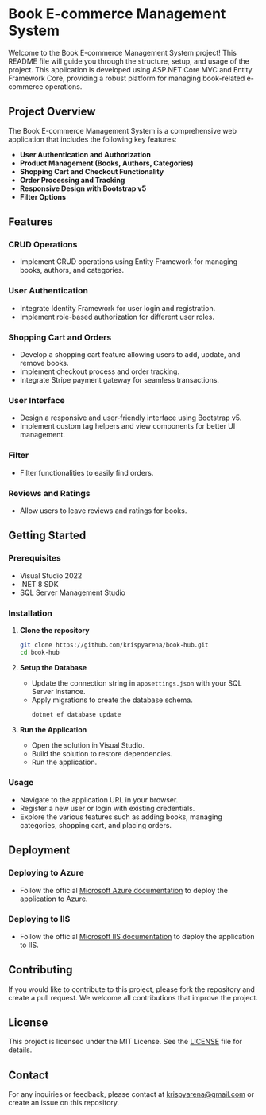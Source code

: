 # Book E-commerce Management System

Welcome to the Book E-commerce Management System project! This README file will guide you through the structure, setup, and usage of the project. This application is developed using ASP.NET Core MVC and Entity Framework Core, providing a robust platform for managing book-related e-commerce operations.

## Project Overview

The Book E-commerce Management System is a comprehensive web application that includes the following key features:

- **User Authentication and Authorization**
- **Product Management (Books, Authors, Categories)**
- **Shopping Cart and Checkout Functionality**
- **Order Processing and Tracking**
- **Responsive Design with Bootstrap v5**
- **Filter Options**

## Features

### CRUD Operations
- Implement CRUD operations using Entity Framework for managing books, authors, and categories.

### User Authentication
- Integrate Identity Framework for user login and registration.
- Implement role-based authorization for different user roles.

### Shopping Cart and Orders
- Develop a shopping cart feature allowing users to add, update, and remove books.
- Implement checkout process and order tracking.
- Integrate Stripe payment gateway for seamless transactions.

### User Interface
- Design a responsive and user-friendly interface using Bootstrap v5.
- Implement custom tag helpers and view components for better UI management.

### Filter
- Filter functionalities to easily find orders.

### Reviews and Ratings
- Allow users to leave reviews and ratings for books.

## Getting Started

### Prerequisites

- Visual Studio 2022
- .NET 8 SDK
- SQL Server Management Studio

### Installation

1. **Clone the repository**
   ```sh
   git clone https://github.com/krispyarena/book-hub.git
   cd book-hub
   ```

2. **Setup the Database**
   - Update the connection string in `appsettings.json` with your SQL Server instance.
   - Apply migrations to create the database schema.
     ```sh
     dotnet ef database update
     ```

3. **Run the Application**
   - Open the solution in Visual Studio.
   - Build the solution to restore dependencies.
   - Run the application.

### Usage

- Navigate to the application URL in your browser.
- Register a new user or login with existing credentials.
- Explore the various features such as adding books, managing categories, shopping cart, and placing orders.

## Deployment

### Deploying to Azure
- Follow the official [Microsoft Azure documentation](https://docs.microsoft.com/en-us/azure/app-service/quickstart-dotnetcore) to deploy the application to Azure.

### Deploying to IIS
- Follow the official [Microsoft IIS documentation](https://docs.microsoft.com/en-us/iis/publish/using-web-deploy/introduction-to-web-deploy) to deploy the application to IIS.

## Contributing

If you would like to contribute to this project, please fork the repository and create a pull request. We welcome all contributions that improve the project.

## License

This project is licensed under the MIT License. See the [LICENSE](LICENSE) file for details.

## Contact

For any inquiries or feedback, please contact at krispyarena@gmail.com or create an issue on this repository.
